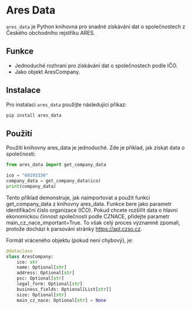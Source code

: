 # Ares Data

`ares_data` je Python knihovna pro snadné získávání dat o společnostech z Českého obchodního rejstříku ARES.

## Funkce

- Jednoduché rozhraní pro získávání dat o společnostech podle IČO.
- Jako objekt AresCompany.

## Instalace

Pro instalaci `ares_data` použijte následující příkaz:

```bash
pip install ares_data
```

## Použití 

Použití knihovny ares_data je jednoduché. Zde je příklad, jak získat data o společnosti:

```python
from ares_data import get_company_data

ico = "60193336"
company_data = get_company_data(ico)
print(company_data)
```

Tento příklad demonstruje, jak naimportovat a použít funkci get_company_data z knihovny ares_data. Funkce bere jako parametr identifikační číslo organizace (IČO). Pokud chcete rozšířit data o hlavní ekonomickou činnost společnosti podle CZNACE, přidejte parametr main_cz_nace_important=True. To však celý proces významně zpomalí, protože dochází k parsování stránky https://apl.czso.cz.

Formát vráceného objektu (pokud není chybový), je:
```python
@dataclass
class AresCompany:
    ico: str
    name: Optional[str]
    address: Optional[str]
    psc: Optional[str]
    legal_form: Optional[str]
    business_fields: Optional[List[str]]
    size: Optional[str]
    main_cz_nace: Optional[str] = None
```

